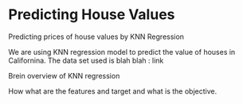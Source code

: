 # Predicting House Values
Predicting prices of house values by KNN Regression

We are using KNN regression model to predict the value of houses in Californina.
The data set used is blah blah : link

Brein overview of KNN regression

How what are the features and target and what is the objective.
